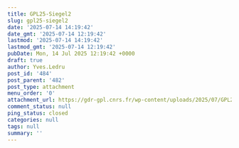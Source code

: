 ```yaml
---
title: GPL25-Siegel2
slug: gpl25-siegel2
date: '2025-07-14 14:19:42'
date_gmt: '2025-07-14 12:19:42'
lastmod: '2025-07-14 14:19:42'
lastmod_gmt: '2025-07-14 12:19:42'
pubDate: Mon, 14 Jul 2025 12:19:42 +0000
draft: true
author: Yves.Ledru
post_id: '484'
post_parent: '482'
post_type: attachment
menu_order: '0'
attachment_url: https://gdr-gpl.cnrs.fr/wp-content/uploads/2025/07/GPL25-Siegel2.jpg
comment_status: null
ping_status: closed
categories: null
tags: null
summary: ''
---
```



